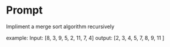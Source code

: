 # Prompt
Impliment a merge sort algorithm recursively

example:
Input: [8, 3, 9, 5, 2, 11, 7, 4]
output: [2, 3, 4, 5, 7, 8, 9, 11 ]